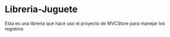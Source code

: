 # Libreria-Juguete
Esta es una libreria que hace uso el proyecto de MVCStore para manejar los registros
